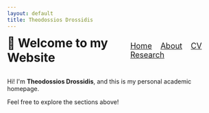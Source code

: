 ```yaml
---
layout: default
title: Theodossios Drossidis
---
```


<div style="display: flex; justify-content: space-between; align-items: center; margin-bottom: 30px;">
  <h1 style="margin: 0;">👋 Welcome to my Website</h1>
  <nav style="font-size: 18px;">
    <a href="index.html" style="margin-right: 15px;">Home</a>
    <a href="about.html" style="margin-right: 15px;">About</a>
    <a href="cv.html" style="margin-right: 15px;">CV</a>
    <a href="research.html">Research</a>
  </nav>
</div>

Hi! I'm **Theodossios Drossidis**, and this is my personal academic homepage.

Feel free to explore the sections above!
